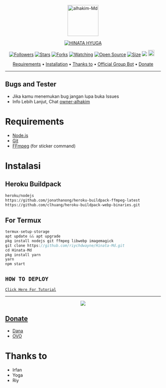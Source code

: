 <p align="center">
<img src="https://a.uguu.se/JdgoBrk.jpg" alt="alhakim-Md" width="100"/>


</p>
<p align="center">
<a href="#"><img title="HINATA HYUGA" src="https://img.shields.io/badge/M.Alhakim-green?colorA=%23ff0000&colorB=%23017e40&style=for-the-badge"></a>
</p>
<p align="center">
<a href="https://github.com/Reinkarna/followers"><img title="Followers" src="https://img.shields.io/github/followers/Reinkarna?color=red&style=flat-square"></a>
<a href="https://github.com/Reinkarna/alhakim-Md/stargazers/"><img title="Stars" src="https://img.shields.io/github/stars/riychdwayne/Hinata-Md?color=blue&style=flat-square"></a>
<a href="https://github.com/Reinkarna/alhakim-Md/network/members"><img title="Forks" src="https://img.shields.io/github/forks/riychdwayne/Hinata-Md?color=red&style=flat-square"></a>
<a href="https://github.com/Reinkarna/alhakim-Md/watchers"><img title="Watching" src="https://img.shields.io/github/watchers/riychdwayne/Hinata-Md?label=Watchers&color=blue&style=flat-square"></a>
<a href="https://github.com/Reinkarna/alhakim-Md"><img title="Open Source" src="https://badges.frapsoft.com/os/v2/open-source.svg?v=103"></a>
<a href="https://github.com/Reinkarna/alhakim-Md/"><img title="Size" src="https://img.shields.io/github/repo-size/riychdwayne/Hinata-Md?style=flat-square&color=green"></a>
<a href="https://hits.seeyoufarm.com"><img src="https://hits.seeyoufarm.com/api/count/incr/badge.svg?url=https%3A%2F%2Fgithub.com%2Friychdwayne%2FHinata-Md&count_bg=%2379C83D&title_bg=%23555555&icon=probot.svg&icon_color=%2300FF6D&title=hits&edge_flat=false"/></a>
<a href="https://github.com/Reinkarna/alhakim-Md/graphs/commit-activity"><img height="20" src="https://img.shields.io/badge/Maintained%3F-yes-green.svg"></a>&nbsp;&nbsp;
</p>

<p align="center">
  <a href="https://github.com/Reinkarna/alhakim-Md#requirements">Requirements</a> •
  <a href="https://github.com/Reinkarna/alhakim-Md#instalasi">Installation</a> •
  <a href="https://github.com/Reinkarna/alhakim-Md#thanks-to">Thanks to</a> •
  <a href="https://github.com/Reinkarna/alhakim-Md#Official-Group"> Official Group Bot</a> •
  <a href="https://github.com/Reinkarna/alhakim-Md#donate">Donate</a>
</p>
</div>


---

## Bugs and Tester
* Jika kamu menemukan bug jangan lupa buka Issues
* Info Lebih Lanjut, Chat [owner-alhakim](https://wa.me/6285692198423)

# Requirements
* [Node.js](https://nodejs.org/en/)
* [Git](https://git-scm.com/downloads)
* [FFmpeg](https://github.com/BtbN/FFmpeg-Builds/releases/download/autobuild-2020-12-08-13-03/ffmpeg-n4.3.1-26-gca55240b8c-win64-gpl-4.3.zip) (for sticker command)

# Instalasi
## Heroku Buildpack
```bash
heroku/nodejs
https://github.com/jonathanong/heroku-buildpack-ffmpeg-latest
https://github.com/clhuang/heroku-buildpack-webp-binaries.git
```
## For Termux
```ts
termux-setup-storage
apt update && apt upgrade
pkg install nodejs git ffmpeg libwebp imagemagick
git clone https://github.com/riychdwayne/Hinata-Md.git
cd Hinata-Md
pkg install yarn
yarn
npm start
```

## ```HOW TO DEPLOY```

[`Click Here For Tutorial`](https://youtu.be/U1suj4wuWvc)<br>

----------

<p align="center">
  <a href="https://youtu.be/U1suj4wuWvc"><img src="https://telegra.ph/file/4e8679b0d4677be9a2995.jpg" />
</p>

## Donate
- [Dana](https://wa.me/6285692198423?text=Bang+mau+donasi)
- [OVO](https://wa.me/6285692198423?text=Bang+mau+donasi)

# Thanks to
- Irfan
- Yoga
- Riy
